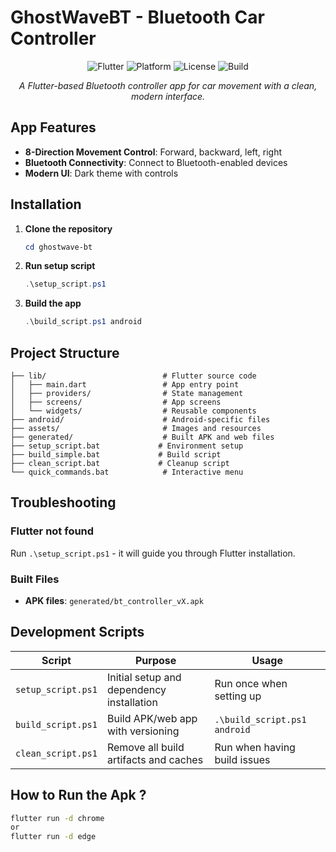 # GhostWaveBT - Bluetooth Car Controller

<div align="center">

![Flutter](https://img.shields.io/badge/Flutter-3.32.8-blue?logo=flutter)
![Platform](https://img.shields.io/badge/Platform-Android%20%7C%20Web-green)
![License](https://img.shields.io/badge/License-MIT-yellow)
![Build](https://img.shields.io/badge/Build-Passing-brightgreen)

*A Flutter-based Bluetooth controller app for car movement with a clean, modern interface.*

</div>


##  App Features

- **8-Direction Movement Control**: Forward, backward, left, right
- **Bluetooth Connectivity**: Connect to Bluetooth-enabled devices
- **Modern UI**: Dark theme with controls

##  Installation

1. **Clone the repository**
   ```powershell
   cd ghostwave-bt
   ```

2. **Run setup script**
   ```powershell
   .\setup_script.ps1
   ```

3. **Build the app**
   ```powershell
   .\build_script.ps1 android
   ```

##  Project Structure

```
├── lib/                          # Flutter source code
│   ├── main.dart                 # App entry point
│   ├── providers/                # State management
│   ├── screens/                  # App screens
│   └── widgets/                  # Reusable components
├── android/                      # Android-specific files
├── assets/                       # Images and resources
├── generated/                    # Built APK and web files
├── setup_script.bat             # Environment setup
├── build_simple.bat             # Build script
├── clean_script.bat             # Cleanup script
└── quick_commands.bat            # Interactive menu
```


## Troubleshooting

### Flutter not found
Run `.\setup_script.ps1` - it will guide you through Flutter installation.

###  Built Files

- **APK files**: `generated/bt_controller_vX.apk`


##  Development Scripts

| Script | Purpose | Usage |
|--------|---------|-------|
| `setup_script.ps1` | Initial setup and dependency installation | Run once when setting up |
| `build_script.ps1` | Build APK/web app with versioning | `.\build_script.ps1 android` |
| `clean_script.ps1` | Remove all build artifacts and caches | Run when having build issues |

## How to Run the Apk ?
```bash
flutter run -d chrome
or 
flutter run -d edge
```